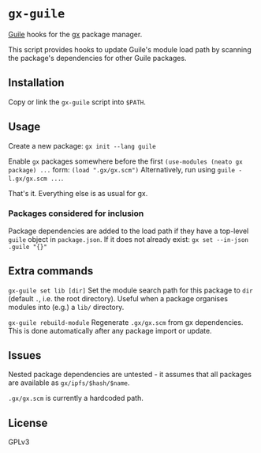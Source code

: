
# `gx-guile`

[Guile](//www.gnu.org/software/guile) hooks
for the [gx](//github.com/whyrusleeping/gx) package manager.

This script provides hooks to update Guile's module load path by scanning
the package's dependencies for other Guile packages.

## Installation
Copy or link the `gx-guile` script into `$PATH`.

## Usage
Create a new package:
```gx init --lang guile```

Enable `gx` packages somewhere before the first
`(use-modules (neato gx package) ...` form:
```(load ".gx/gx.scm")```
Alternatively, run using `guile -l.gx/gx.scm ...`.

That's it. Everything else is as usual for gx.

### Packages considered for inclusion

Package dependencies are added to the load path if
they have a top-level `guile` object in `package.json`.
If it does not already exist:
```gx set --in-json .guile "{}"```

## Extra commands

```gx-guile set lib [dir]```
Set the module search path for this package to `dir`
(default `.`, i.e. the root directory).
Useful when a package organises modules into (e.g.) a `lib/` directory.

```gx-guile rebuild-module```
Regenerate `.gx/gx.scm` from gx dependencies.
This is done automatically after any package import or update.

## Issues
Nested package dependencies are untested - it assumes
that all packages are available as `gx/ipfs/$hash/$name`.

`.gx/gx.scm` is currently a hardcoded path.

## License
GPLv3

